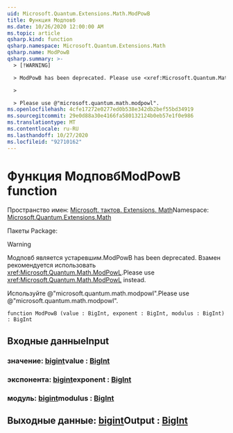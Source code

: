 ```yaml
---
uid: Microsoft.Quantum.Extensions.Math.ModPowB
title: Функция Модповб
ms.date: 10/26/2020 12:00:00 AM
ms.topic: article
qsharp.kind: function
qsharp.namespace: Microsoft.Quantum.Extensions.Math
qsharp.name: ModPowB
qsharp.summary: >-
  > [!WARNING]

  > ModPowB has been deprecated. Please use <xref:Microsoft.Quantum.Math.ModPowL> instead.

  >

  > Please use @"microsoft.quantum.math.modpowl".
ms.openlocfilehash: 4cfe17272e0277ed0b538e342db2bef55bd34919
ms.sourcegitcommit: 29e0d88a30e4166fa580132124b0eb57e1f0e986
ms.translationtype: MT
ms.contentlocale: ru-RU
ms.lasthandoff: 10/27/2020
ms.locfileid: "92710162"
---
```

# <a name="modpowb-function"></a><span data-ttu-id="066a9-102">Функция Модповб</span><span class="sxs-lookup"><span data-stu-id="066a9-102">ModPowB function</span></span>

<span data-ttu-id="066a9-103">Пространство имен: [Microsoft. тактов. Extensions. Math](xref:Microsoft.Quantum.Extensions.Math)</span><span class="sxs-lookup"><span data-stu-id="066a9-103">Namespace: [Microsoft.Quantum.Extensions.Math](xref:Microsoft.Quantum.Extensions.Math)</span></span>

<span data-ttu-id="066a9-104">Пакеты [](https://nuget.org/packages/)</span><span class="sxs-lookup"><span data-stu-id="066a9-104">Package: [](https://nuget.org/packages/)</span></span>


> [!WARNING]
> <span data-ttu-id="066a9-105">Модповб является устаревшим.</span><span class="sxs-lookup"><span data-stu-id="066a9-105">ModPowB has been deprecated.</span></span> <span data-ttu-id="066a9-106">Взамен рекомендуется использовать <xref:Microsoft.Quantum.Math.ModPowL>.</span><span class="sxs-lookup"><span data-stu-id="066a9-106">Please use <xref:Microsoft.Quantum.Math.ModPowL> instead.</span></span>
>
> <span data-ttu-id="066a9-107">Используйте @"microsoft.quantum.math.modpowl".</span><span class="sxs-lookup"><span data-stu-id="066a9-107">Please use @"microsoft.quantum.math.modpowl".</span></span>



```qsharp
function ModPowB (value : BigInt, exponent : BigInt, modulus : BigInt) : BigInt
```


## <a name="input"></a><span data-ttu-id="066a9-108">Входные данные</span><span class="sxs-lookup"><span data-stu-id="066a9-108">Input</span></span>

### <a name="value--bigint"></a><span data-ttu-id="066a9-109">значение: [bigint](xref:microsoft.quantum.lang-ref.bigint)</span><span class="sxs-lookup"><span data-stu-id="066a9-109">value : [BigInt](xref:microsoft.quantum.lang-ref.bigint)</span></span>




### <a name="exponent--bigint"></a><span data-ttu-id="066a9-110">экспонента: [bigint](xref:microsoft.quantum.lang-ref.bigint)</span><span class="sxs-lookup"><span data-stu-id="066a9-110">exponent : [BigInt](xref:microsoft.quantum.lang-ref.bigint)</span></span>




### <a name="modulus--bigint"></a><span data-ttu-id="066a9-111">модуль: [bigint](xref:microsoft.quantum.lang-ref.bigint)</span><span class="sxs-lookup"><span data-stu-id="066a9-111">modulus : [BigInt](xref:microsoft.quantum.lang-ref.bigint)</span></span>





## <a name="output--bigint"></a><span data-ttu-id="066a9-112">Выходные данные: [bigint](xref:microsoft.quantum.lang-ref.bigint)</span><span class="sxs-lookup"><span data-stu-id="066a9-112">Output : [BigInt](xref:microsoft.quantum.lang-ref.bigint)</span></span>

